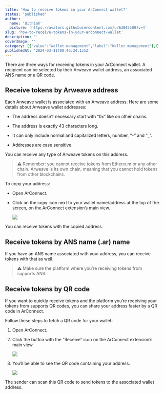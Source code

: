 ```yaml
---
title: 'How to receive tokens in your ArConnect wallet?'
status: 'published'
author:
  name: 'Bithiah'
  picture: 'https://avatars.githubusercontent.com/u/63845509?v=4'
slug: 'how-to-receive-tokens-in-your-arconnect-wallet'
description: ''
coverImage: ''
category: [{"value":"wallet-management","label":"Wallet management"},{"value":"getting-started","label":"Getting started"}]
publishedAt: '2024-03-11T00:46:34.135Z'
---
```


There are three ways for receiving tokens in your ArConnect wallet. A recipient can be selected by their Arweave wallet address, an associated ANS name or a QR code.

## Receive tokens by Arweave address

Each Arweave wallet is associated with an Arweave address. Here are some details about Arweave wallet addresses:

- The address doesn’t necessary start with “0x” like on other chains.

- The address is exactly 43 characters long.

- It can only include normal and capitalized letters, number, “-” and “\_”.

- Addresses are case sensitive.

You can receive any type of Arweave tokens on this address.

> ⚠️ Remember: you cannot receive tokens from Ethereum or any other chain. Arweave is its own chain, meaning that you cannot hold tokens from other blockchains.

To copy your address:

- Open ArConnect.

- Click on the copy icon next to your wallet name/address at the top of the screen, on the ArConnect extension’s main view.

    ![](/images/screen-shot-2024-03-28-at-6.01.54-pm-E2ND.png)

You can receive tokens with the copied address.

## Receive tokens by ANS name (.ar) name

If you have an ANS name associated with your address, you can receive tokens with that as well.

> ⚠️ Make sure the platform where you’re receiving tokens from supports ANS.

## Receive tokens by QR code

If you want to quickly receive tokens and the platform you’re receiving your tokens from supports QR codes, you can share your address faster by a QR code in ArConnect.

Follow these steps to fetch a QR code for your wallet:

1. Open ArConnect.

2. Click the button with the “Receive” icon on the ArConnect extension’s main view.

    ![](/images/screen-shot-2024-03-28-at-6.02.31-pm-k2Nj.png)

3. You’ll be able to see the QR code containing your address.

    ![](/images/screen-shot-2024-03-28-at-6.02.52-pm-E3MT.png)

The sender can scan this QR code to send tokens to the associated wallet address.


